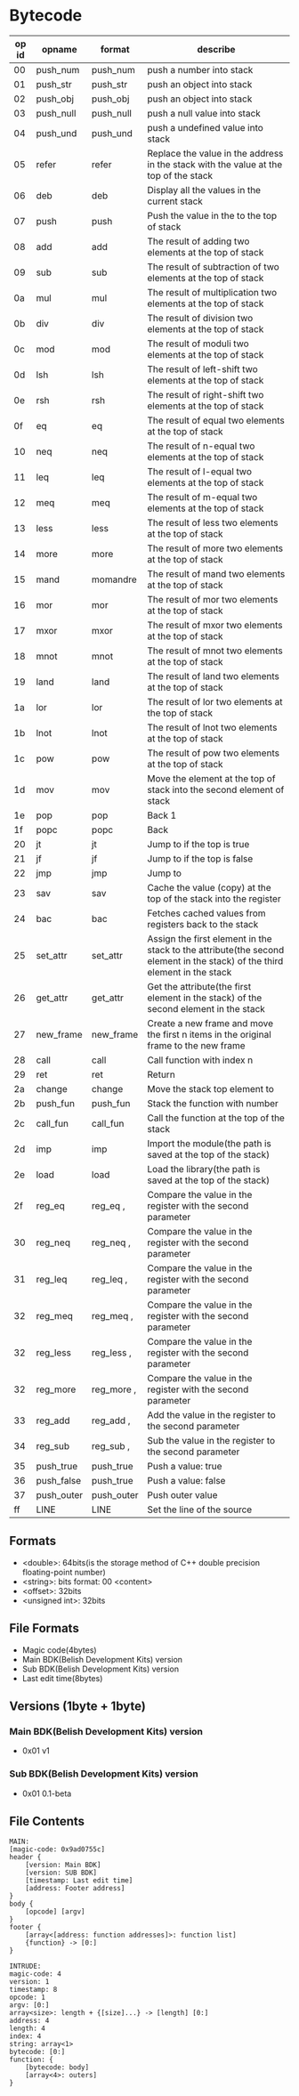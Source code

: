 # Bytecode

| op id | opname | format | describe |
|----|----|----|----|
| 00 | push_num | push_num <double> | push a number into stack |
| 01 | push_str | push_str <string> | push an object into stack |
| 02 | push_obj | push_obj | push an object into stack |
| 03 | push_null | push_null | push a null value into stack |
| 04 | push_und | push_und | push a undefined value into stack |
| 05 | refer | refer <offset> | Replace the value in the <offset> address in the stack with the value at the top of the stack |
| 06 | deb | deb | Display all the values in the current stack |
| 07 | push | push <offset> | Push the value in the <offset> to the top of stack |
| 08 | add | add | The result of adding two elements at the top of stack |
| 09 | sub | sub | The result of subtraction of two elements at the top of stack |
| 0a | mul | mul | The result of multiplication two elements at the top of stack |
| 0b | div | div | The result of division two elements at the top of stack |
| 0c | mod | mod | The result of moduli two elements at the top of stack |
| 0d | lsh | lsh | The result of left-shift two elements at the top of stack |
| 0e | rsh | rsh | The result of right-shift two elements at the top of stack |
| 0f | eq | eq | The result of equal two elements at the top of stack |
| 10 | neq | neq | The result of n-equal two elements at the top of stack |
| 11 | leq | leq | The result of l-equal two elements at the top of stack |
| 12 | meq | meq | The result of m-equal two elements at the top of stack |
| 13 | less | less | The result of less two elements at the top of stack |
| 14 | more | more | The result of more two elements at the top of stack |
| 15 | mand | momandre | The result of mand two elements at the top of stack |
| 16 | mor | mor | The result of mor two elements at the top of stack |
| 17 | mxor | mxor | The result of mxor two elements at the top of stack |
| 18 | mnot | mnot | The result of mnot two elements at the top of stack |
| 19 | land | land | The result of land two elements at the top of stack |
| 1a | lor | lor | The result of lor two elements at the top of stack |
| 1b | lnot | lnot | The result of lnot two elements at the top of stack |
| 1c | pow | pow | The result of pow two elements at the top of stack |
| 1d | mov | mov | Move the element at the top of stack into the second element of stack |
| 1e | pop | pop | Back 1 |
| 1f | popc | popc <unsigned int> | Back <unsigned int> |
| 20 | jt | jt <unsigned int> | Jump to <unsigned int> if the top is true |
| 21 | jf | jf <unsigned int> | Jump to <unsigned int> if the top is false |
| 22 | jmp | jmp <unsigned int> | Jump to <unsigned int> |
| 23 | sav | sav | Cache the value (copy) at the top of the stack into the register |
| 24 | bac | bac | Fetches cached values from registers back to the stack |
| 25 | set_attr | set_attr | Assign the first element in the stack to the attribute(the second element in the stack) of the third element in the stack |
| 26 | get_attr | get_attr | Get the attribute(the first element in the stack) of the second element in the stack |
| 27 | new_frame | new_frame <unsigned int> | Create a new frame and move the first n items in the original frame to the new frame |
| 28 | call | call <unsigned int> | Call function with index n |
| 29 | ret | ret | Return |
| 2a | change | change <unsigned int> | Move the stack top element to <unsigned int> |
| 2b | push_fun | push_fun <unsigned int> | Stack the function with number <unsigned int> |
| 2c | call_fun | call_fun | Call the function at the top of the stack |
| 2d | imp | imp | Import the module(the path is saved at the top of the stack) |
| 2e | load | load | Load the library(the path is saved at the top of the stack) |
| 2f | reg_eq | reg_eq <byte>, <double> | Compare the value in the register with the second parameter |
| 30 | reg_neq | reg_neq <byte>, <double> | Compare the value in the register with the second parameter |
| 31 | reg_leq | reg_leq <byte>, <double> | Compare the value in the register with the second parameter |
| 32 | reg_meq | reg_meq <byte>, <double> | Compare the value in the register with the second parameter |
| 32 | reg_less | reg_less <byte>, <double> | Compare the value in the register with the second parameter |
| 32 | reg_more | reg_more <byte>, <double> | Compare the value in the register with the second parameter |
| 33 | reg_add | reg_add <byte>, <double> | Add the value in the register to the second parameter |
| 34 | reg_sub | reg_sub <byte>, <double> | Sub the value in the register to the second parameter |
| 35 | push_true | push_true | Push a value: true |
| 36 | push_false | push_true | Push a value: false |
| 37 | push_outer | push_outer <offset> | Push outer value |
| ff | LINE | LINE <unsigned int> | Set the line of the source |

## Formats
- \<double\>: 64bits(is the storage method of C++ double precision floating-point number)
- \<string\>: <Arbitrarily-Length>bits format: 00 \<content\>
- \<offset\>: 32bits
- \<unsigned int\>: 32bits

## File Formats
- Magic code(4bytes)
- Main BDK(Belish Development Kits) version
- Sub BDK(Belish Development Kits) version
- Last edit time(8bytes)

## Versions (1byte + 1byte)
### Main BDK(Belish Development Kits) version
- 0x01 v1
### Sub BDK(Belish Development Kits) version
- 0x01 0.1-beta

## File Contents
```text
MAIN:
[magic-code: 0x9ad0755c]
header {
    [version: Main BDK]
    [version: SUB BDK]
    [timestamp: Last edit time]
    [address: Footer address]
}
body {
    [opcode] [argv]
}
footer {
    [array<[address: function addresses]>: function list]
    {function} -> [0:]
}

INTRUDE:
magic-code: 4
version: 1
timestamp: 8
opcode: 1
argv: [0:]
array<size>: length + {[size]...} -> [length] [0:]
address: 4
length: 4
index: 4
string: array<1>
bytecode: [0:]
function: {
    [bytecode: body]
    [array<4>: outers]
}

```